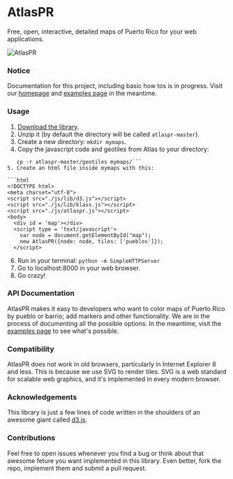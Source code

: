 AtlasPR
=====

Free, open, interactive, detailed maps of Puerto Rico for your web applications.

![AtlasPR](https://raw.github.com/miguelrios/atlaspr/master/images/blank.png)

### Notice

Documentation for this project, including basic how tos is in progress. Visit our [homepage](http://miguelrios.github.io/atlaspr) and [examples page](http://miguelrios.github.io/atlaspr/examples.html) in the meantime. 

### Usage
1. [Download the library](https://github.com/commonwealth-of-puerto-rico/atlaspr/archive/master.zip).
2. Unzip it (by default the directory will be called ```atlaspr-master```).
3. Create a new directory: ```mkdir mymaps```.
4. Copy the javascript code and geotiles from Atlas to your directory: 
```cp -r atlaspr-master/js mymaps/
   cp -r atlaspr-master/geotiles mymaps/```
5. Create an html file inside mymaps with this: 

```html
<!DOCTYPE html>
<meta charset="utf-8">
<script src="./js/lib/d3.js"></script>
<script src="./js/lib/klass.js"></script>
<script src="./js/atlaspr.js"></script>
<body>
  <div id = 'map'></div>
  <script type = 'text/javascript'>
    var node = document.getElementById("map");
    new AtlasPR({node: node, tiles: ['pueblos']});
  </script>
```
6. Run in your terminal: ```python -m SimpleHTTPServer```
7. Go to localhost:8000 in your web browser. 
8. Go crazy!

### API Documentation
AtlasPR makes it easy to developers who want to color maps of Puerto Rico by pueblo or barrio; add markers and other functionality. We are in the process of documenting all the possible options. In the meantime, visit the [examples page](http://miguelrios.github.io/atlaspr/examples.html) to see what's possible.

### Compatibility
AtlasPR does not work in old browsers, particularly in Internet Explorer 8 and less. This is because we use SVG to render tiles. SVG is a web standard for scalable web graphics, and it's implemented in every modern browser.

### Acknowledgements
This library is just a few lines of code written in the shoulders of an awesome giant called [d3.js](htttp://d3js.org).

### Contributions
Feel free to open issues whenever you find a bug or think about that awesome feture you want implemented in this library. Even better, fork the repo, implement them and submit a pull request.